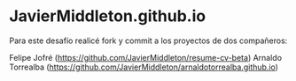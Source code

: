 ﻿# JavierMiddleton.github.io

Para este desafío realicé fork y commit a los proyectos de dos compañeros: 

Felipe Jofré (https://github.com/JavierMiddleton/resume-cv-beta)
Arnaldo Torrealba (https://github.com/JavierMiddleton/arnaldotorrealba.github.io)
